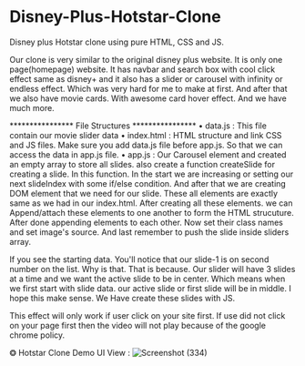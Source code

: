 # Disney-Plus-Hotstar-Clone
Disney plus Hotstar clone using pure HTML, CSS and JS. 

Our clone is very similar to the original disney plus website. It is only one page(homepage) website. It has navbar and search box with cool click effect same as disney+ and it also has a slider or carousel with infinity or endless effect. Which was very hard for me to make at first. And after that we also have movie cards. With awesome card hover effect. And we have much more.

**************** File Structures ****************
• data.js    : This file contain our movie slider data
• index.html : HTML structure and link CSS and JS files. Make sure you add data.js file before app.js. So that we can access the data in app.js file.
• app.js     : Our Carousel element and created an empty array to store all slides. also create a function createSlide for creating a slide.
               In this function. In the start we are increasing or setting our next slideIndex with some if/else condition. And after that we are creating DOM 
               element   that we need for our slide. These all elements are exactly same as we had in our index.html.
               After creating all these elements. we can Append/attach these elements to one another to form the HTML strucuture.
               After done appending elements to each other. Now set their class names and set image's source.
               And last remember to push the slide inside sliders array.

If you see the starting data. You'll notice that our slide-1 is on second number on the list. Why is that. That is because. Our slider will have 3 slides at a time and we want the active slide to be in center. Which means when we first start with slide data. our active slide or first slide will be in middle. I hope this make sense.
We Have create these slides with JS.

This effect will only work if user click on your site first. If use did not click on your page first then the video will not play because of the google chrome policy.

❂ Hotstar Clone Demo UI View : ![Screenshot (334)](https://user-images.githubusercontent.com/104203768/219556390-e628b7c3-6314-4906-b2a3-1ce6a73035e1.png)

